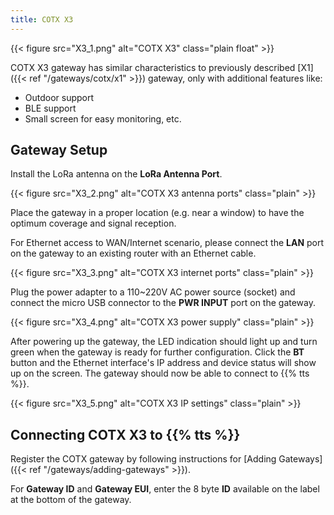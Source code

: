 ```yaml
---
title: COTX X3
---
```


{{< figure src="X3_1.png" alt="COTX X3" class="plain float" >}}

COTX X3 gateway has similar characteristics to previously described [X1]({{< ref "/gateways/cotx/x1" >}}) gateway, only with additional features like:
- Outdoor support
- BLE support
- Small screen for easy monitoring, etc.

## Gateway Setup

Install the LoRa antenna on the **LoRa Antenna Port**.

{{< figure src="X3_2.png" alt="COTX X3 antenna ports" class="plain" >}}

Place the gateway in a proper location (e.g. near a window) to have the optimum coverage and signal reception.

For Ethernet access to WAN/Internet scenario, please connect the **LAN** port on the gateway to an existing router with an Ethernet cable.

{{< figure src="X3_3.png" alt="COTX X3 internet ports" class="plain" >}}

Plug the power adapter to a 110~220V AC power source (socket) and connect the micro USB connector to the **PWR INPUT** port on the gateway.

{{< figure src="X3_4.png" alt="COTX X3 power supply" class="plain" >}} 

After powering up the gateway, the LED indication should light up and turn green when the gateway is ready for further configuration. Click the **BT** button and the Ethernet interface's IP address and device status will show up on the screen. The gateway should now be able to connect to {{% tts %}}.

{{< figure src="X3_5.png" alt="COTX X3 IP settings" class="plain" >}}

## Connecting COTX X3 to {{% tts %}}

Register the COTX gateway by following instructions for [Adding Gateways]({{< ref "/gateways/adding-gateways" >}}).

For **Gateway ID** and **Gateway EUI**, enter the 8 byte **ID** available on the label at the bottom of the gateway.
